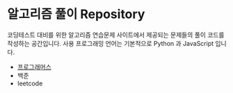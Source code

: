 # 알고리즘 풀이 Repository

코딩테스트 대비를 위한 알고리즘 연습문제 사이트에서 제공되는 문제들의 풀이 코드를 작성하는 공간입니다.
사용 프로그래밍 언어는 기본적으로 Python 과 JavaScript 입니다.

- [프로그래머스](https://github.com/AlangGY/Algorithm/tree/main/programmers)
- 백준
- leetcode